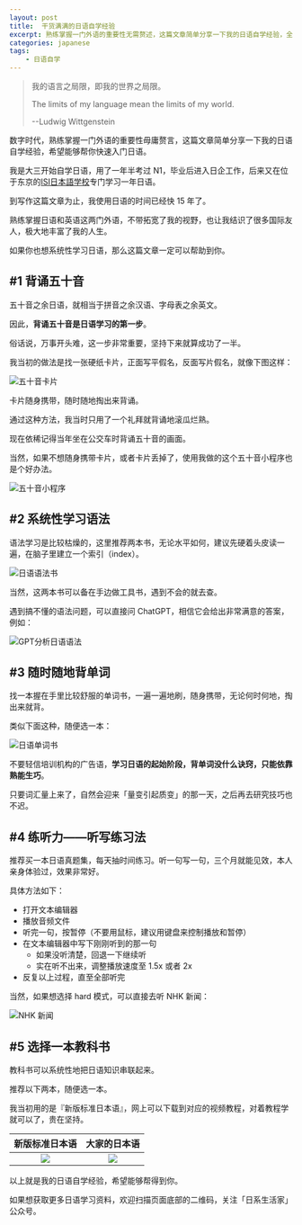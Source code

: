 ```yaml
---
layout: post
title:  干货满满的日语自学经验
excerpt: 熟练掌握一门外语的重要性无需赘述，这篇文章简单分享一下我的日语自学经验，全文干货，可实操可执行。
categories: japanese
tags:
    - 日语自学
---
```


> 我的语言之局限，即我的世界之局限。
> 
> The limits of my language mean the limits of my world. 
> 
> --Ludwig Wittgenstein

数字时代，熟练掌握一门外语的重要性毋庸赘言，这篇文章简单分享一下我的日语自学经验，希望能够帮你快速入门日语。

我是大三开始自学日语，用了一年半考过 N1，毕业后进入日企工作，后来又在位于东京的[ISI日本語学校](https://www.isi-education.com/)专门学习一年日语。

到写作这篇文章为止，我使用日语的时间已经快 15 年了。

熟练掌握日语和英语这两门外语，不带拓宽了我的视野，也让我结识了很多国际友人，极大地丰富了我的人生。

如果你也想系统性学习日语，那么这篇文章一定可以帮助到你。

## #1 背诵五十音

五十音之余日语，就相当于拼音之余汉语、字母表之余英文。

因此，**背诵五十音是日语学习的第一步**。

俗话说，万事开头难，这一步非常重要，坚持下来就算成功了一半。

我当初的做法是找一张硬纸卡片，正面写平假名，反面写片假名，就像下图这样：

![五十音卡片](https://ih1.redbubble.net/image.861682645.9157/papergc,300x,w,f8f8f8-pad,600x600,f8f8f8.u1.jpg)

卡片随身携带，随时随地掏出来背诵。

通过这种方法，我当时只用了一个礼拜就背诵地滚瓜烂熟。

现在依稀记得当年坐在公交车时背诵五十音的画面。

当然，如果不想随身携带卡片，或者卡片丢掉了，使用我做的这个五十音小程序也是个好办法。

![五十音小程序](https://feelang.xyz/assets/images/weapps/senluo-nihongo-weapp.jpg)

## #2 系统性学习语法

语法学习是比较枯燥的，这里推荐两本书，无论水平如何，建议先硬着头皮读一遍，在脑子里建立一个索引（index）。

![日语语法书](/assets/images/book-syntax.png)

当然，这两本书可以备在手边做工具书，遇到不会的就去查。

遇到搞不懂的语法问题，可以直接问 ChatGPT，相信它会给出非常满意的答案，例如：

![GPT分析日语语法](/assets/images/gpt-syntax.png)

## #3 随时随地背单词

找一本握在手里比较舒服的单词书，一遍一遍地刷，随身携带，无论何时何地，掏出来就背。

类似下面这种，随便选一本：

![日语单词书](/assets/images/book-words.png)

不要轻信培训机构的广告语，**学习日语的起始阶段，背单词没什么诀窍，只能依靠熟能生巧**。

只要词汇量上来了，自然会迎来「量变引起质变」的那一天，之后再去研究技巧也不迟。

## #4 练听力——听写练习法

推荐买一本日语真题集，每天抽时间练习。听一句写一句，三个月就能见效，本人亲身体验过，效果非常好。

具体方法如下：
- 打开文本编辑器
- 播放音频文件
- 听完一句，按暂停（不要用鼠标，建议用键盘来控制播放和暂停）
- 在文本编辑器中写下刚刚听到的那一句
    - 如果没听清楚，回退一下继续听
    - 实在听不出来，调整播放速度至 1.5x 或者 2x
- 反复以上过程，直至全部听完

当然，如果想选择 hard 模式，可以直接去听 NHK 新闻：

![NHK 新闻](/assets/images/nhk-videos.png)

## #5 选择一本教科书

教科书可以系统性地把日语知识串联起来。

推荐以下两本，随便选一本。

我当初用的是『新版标准日本语』，网上可以下载到对应的视频教程，对着教程学就可以了，贵在坚持。

新版标准日本语 | 大家的日本语
:---: | :---:
![](/assets/images/textbook-standard.jpeg) | ![](/assets/images/textbook-everyone.jpeg)

以上就是我的日语自学经验，希望能够帮得到你。

如果想获取更多日语学习资料，欢迎扫描页面底部的二维码，关注「日系生活家」公众号。
